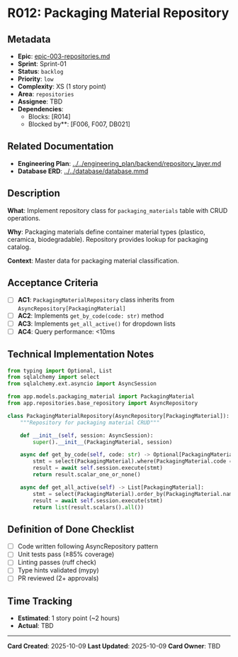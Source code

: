 # R012: Packaging Material Repository

## Metadata
- **Epic**: [epic-003-repositories.md](../../02_epics/epic-003-repositories.md)
- **Sprint**: Sprint-01
- **Status**: `backlog`
- **Priority**: `low`
- **Complexity**: XS (1 story point)
- **Area**: `repositories`
- **Assignee**: TBD
- **Dependencies**:
  - Blocks: [R014]
  - Blocked by**: [F006, F007, DB021]

## Related Documentation
- **Engineering Plan**: [../../engineering_plan/backend/repository_layer.md](../../engineering_plan/backend/repository_layer.md)
- **Database ERD**: [../../database/database.mmd](../../database/database.mmd#L145-L150)

## Description

**What**: Implement repository class for `packaging_materials` table with CRUD operations.

**Why**: Packaging materials define container material types (plastico, ceramica, biodegradable). Repository provides lookup for packaging catalog.

**Context**: Master data for packaging material classification.

## Acceptance Criteria

- [ ] **AC1**: `PackagingMaterialRepository` class inherits from `AsyncRepository[PackagingMaterial]`
- [ ] **AC2**: Implements `get_by_code(code: str)` method
- [ ] **AC3**: Implements `get_all_active()` for dropdown lists
- [ ] **AC4**: Query performance: <10ms

## Technical Implementation Notes

```python
from typing import Optional, List
from sqlalchemy import select
from sqlalchemy.ext.asyncio import AsyncSession

from app.models.packaging_material import PackagingMaterial
from app.repositories.base_repository import AsyncRepository

class PackagingMaterialRepository(AsyncRepository[PackagingMaterial]):
    """Repository for packaging material CRUD"""

    def __init__(self, session: AsyncSession):
        super().__init__(PackagingMaterial, session)

    async def get_by_code(self, code: str) -> Optional[PackagingMaterial]:
        stmt = select(PackagingMaterial).where(PackagingMaterial.code == code)
        result = await self.session.execute(stmt)
        return result.scalar_one_or_none()

    async def get_all_active(self) -> List[PackagingMaterial]:
        stmt = select(PackagingMaterial).order_by(PackagingMaterial.name)
        result = await self.session.execute(stmt)
        return list(result.scalars().all())
```

## Definition of Done Checklist

- [ ] Code written following AsyncRepository pattern
- [ ] Unit tests pass (≥85% coverage)
- [ ] Linting passes (ruff check)
- [ ] Type hints validated (mypy)
- [ ] PR reviewed (2+ approvals)

## Time Tracking
- **Estimated**: 1 story point (~2 hours)
- **Actual**: TBD

---

**Card Created**: 2025-10-09
**Last Updated**: 2025-10-09
**Card Owner**: TBD
